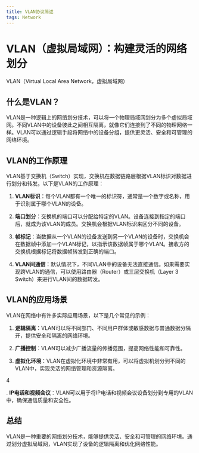 ```yaml
---
title: VLAN协议简述
tags: Network
---
```


# VLAN（虚拟局域网）：构建灵活的网络划分

VLAN（Virtual Local Area Network，虚拟局域网）

## 什么是VLAN？

VLAN是一种逻辑上的网络划分技术，可以将一个物理局域网划分为多个虚拟局域网。不同VLAN中的设备彼此之间相互隔离，就像它们连接到了不同的物理网络一样。VLAN可以通过逻辑手段将网络中的设备分组，提供更灵活、安全和可管理的网络环境。<!--more-->

## VLAN的工作原理

VLAN基于交换机（Switch）实现，交换机在数据链路层根据VLAN标识对数据进行划分和转发。以下是VLAN的工作原理：

1. **VLAN标识**：每个VLAN都有一个唯一的标识符，通常是一个数字或名称，用于识别属于哪个VLAN的设备。

2. **端口划分**：交换机的端口可以分配给特定的VLAN。设备连接到指定的端口后，就成为该VLAN的成员。交换机会根据VLAN标识来区分不同的设备。

3. **帧标记**：当数据从一个VLAN的设备发送到另一个VLAN的设备时，交换机会在数据帧中添加一个VLAN标记，以指示该数据帧属于哪个VLAN。接收方的交换机根据标记将数据帧转发到正确的端口。

4. **VLAN间通信**：默认情况下，不同VLAN中的设备无法直接通信。如果需要实现跨VLAN的通信，可以使用路由器（Router）或三层交换机（Layer 3 Switch）来进行VLAN间的数据转发。

## VLAN的应用场景

VLAN在网络中有许多实际应用场景，以下是几个常见的示例：

1. **逻辑隔离**：VLAN可以将不同部门、不同用户群体或敏感数据与普通数据分隔开，提供安全和隔离的网络环境。

2. **广播控制**：VLAN可以减少广播流量的传播范围，提高网络性能和可靠性。

3. **虚拟化环境**：VLAN在虚拟化环境中非常有用，可以将虚拟机划分到不同的VLAN中，实现灵活的网络管理和资源隔离。

4

. **IP电话和视频会议**：VLAN可以用于将IP电话和视频会议设备划分到专用的VLAN中，确保通信质量和安全性。

## 总结

VLAN是一种重要的网络划分技术，能够提供灵活、安全和可管理的网络环境。通过划分虚拟局域网，VLAN实现了设备的逻辑隔离和优化网络性能。